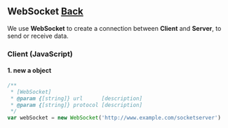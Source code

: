 ## WebSocket [Back](./../web_api.md)

We use **WebSocket** to create a connection between **Client** and **Server**, to send or receive data.

### Client (JavaScript)

#### 1. new a object

```js
/**
 * [WebSocket]
 * @param {[string]} url      [description]
 * @param {[string]} protocol [description]
 */
var webSocket = new WebSocket('http://www.example.com/socketserver')
```

